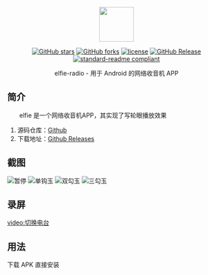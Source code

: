 <p align="center">
<img src="./docs/imgs/icon.png" height="80"/>
</p>

<div align="center">

[![GitHub stars](https://img.shields.io/github/stars/maoguy/elfie-radio?logo=github)](https://github.com/maoguy/elfie-radio/stargazers)
[![GitHub forks](https://img.shields.io/github/forks/maoguy/elfie-radio?logo=github)](https://github.com/maoguy/elfie-radio/network)
[![license](https://img.shields.io/github/license/maoguy/elfie-radio)](https://github.com/maoguy/elfie-radio/blob/master/LICENSE)
[![GitHub Release](https://img.shields.io/github/v/release/maoguy/elfie-radio?label=Release)](https://github.com/maoguy/elfie-radio/releases)
[![standard-readme compliant](https://img.shields.io/badge/readme%20style-standard-brightgreen.svg?style=flat-square)](https://github.com/RichardLitt/standard-readme)
</div>

<div align="center">
  elfie-radio - 用于 Android 的网络收音机 APP
</div>

## 简介
&emsp;&emsp;elfie 是一个网络收音机APP，其实现了写轮眼播放效果

1. 源码仓库：[Github](https://github.com/maoguy/elfie-radio)
2. 下载地址：[Github Releases](https://github.com/maoguy/elfie-radio/releases)

## 截图
![暂停](./docs/imgs/screenshots/android/pause.jpg)
![单钩玉](./docs/imgs/screenshots/android/live-one.jpg)
![双勾玉](./docs/imgs/screenshots/android/live-two.jpg)
![三勾玉](./docs/imgs/screenshots/android/live-three.jpg)

## 录屏
[video:切换电台](./docs/vids/radio-toggle.mp4)

## 用法
下载 APK 直接安装
